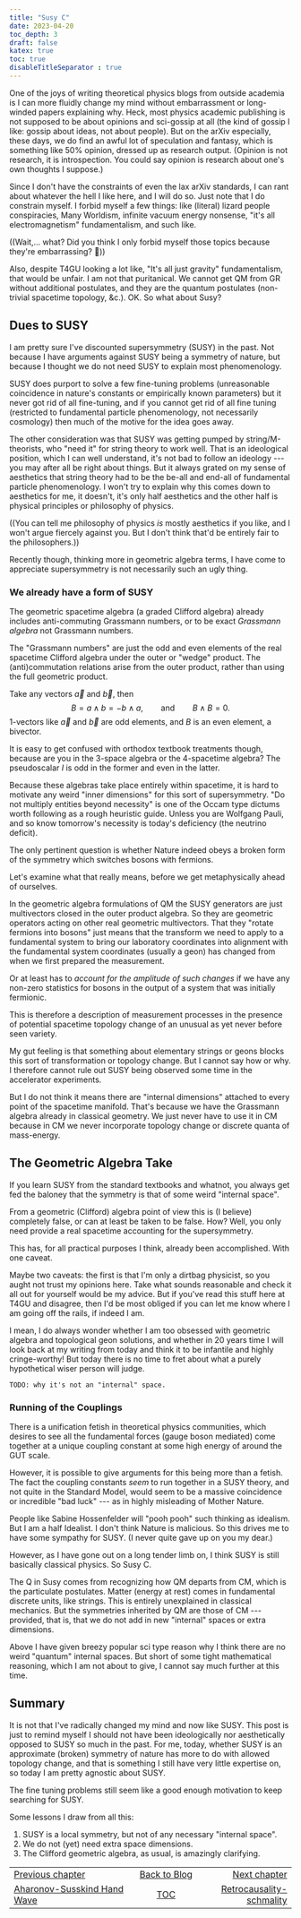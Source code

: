 ```yaml
---
title: "Susy C"
date: 2023-04-20
toc_depth: 3
draft: false
katex: true
toc: true
disableTitleSeparator : true
---
```


One of the joys of writing theoretical physics blogs from outside academia is I can 
more fluidly change my mind without embarrassment or long-winded papers explaining 
why. Heck, most physics academic publishing is not supposed to be about opinions and 
sci-gossip at all (the kind of gossip I like: gossip about ideas, not about people).
But on the arXiv especially, these days, we do find an awful lot of speculation and 
fantasy, which is something like 50% opinion, dressed up as research output. (Opinion 
is not research, it is introspection. You could say opinion is research about one's 
own thoughts I suppose.)

Since I don't have the constraints of even the lax arXiv standards, I can rant about 
whatever the hell I like here, and I will do so. Just note that I do constrain myself. 
I forbid myself a few things: like (literal) lizard people conspiracies, 
Many Worldism, infinite vacuum energy nonsense, "it's all electromagnetism" 
fundamentalism, and such like. 

((Wait,... what? Did you think I only forbid myself those topics because they're embarrassing? 🥳))

Also, despite T4GU looking a lot like, "It's all just gravity" fundamentalism, that 
would be unfair. I am not that puritanical. We cannot get QM from GR without 
additional postulates, and they are the quantum postulates (non-trivial spacetime 
topology, &c.). OK. So what about Susy?


## Dues to SUSY

I am pretty sure I've discounted supersymmetry (SUSY) in the past. Not because I have 
arguments against SUSY being a symmetry of nature, but because I thought we do not 
need SUSY to explain most phenomenology. 

SUSY does purport to solve a few fine-tuning problems (unreasonable coincidence in 
nature's constants or empirically known parameters) but it never got rid of all 
fine-tuning, and if you cannot get rid of all fine tuning (restricted to fundamental 
particle phenomenology, not necessarily cosmology) then much of the motive for the 
idea goes away.

The other consideration was that SUSY was getting pumped by string/M-theorists, who 
"need it" for string theory to work well. That is an ideological position, which I 
can well understand, it's not bad to follow an ideology --- you may after all be 
right about things. But it always grated on my sense of aesthetics that string theory 
had to be the be-all and end-all of fundamental particle phenomenology. I won't try 
to explain why this comes down to aesthetics for me, it doesn't, it's only half 
aesthetics and the other half is physical principles or philosophy of physics.

((You can tell me philosophy of physics *is* mostly aesthetics if you like, and I 
won't argue fiercely against you. But I don't think that'd be entirely fair to the 
philosophers.))

Recently though, thinking more in geometric algebra terms, I have come to appreciate 
supersymmetry is not necessarily such an ugly thing.


### We already have a form of SUSY

The geometric spacetime algebra (a graded Clifford algebra) already includes 
anti-commuting Grassmann numbers, or to be exact *Grassmann algebra* not Grassmann numbers.

The "Grassmann numbers" are just the odd and even elements of the real spacetime 
Clifford algebra under the outer or "wedge" product. The (anti)commutation relations 
arise from the outer product, rather than using the full geometric product.

Take any vectors $\vec{a}$ and $\vec{b}$, then 
$$
B = a\wedge b = - b\wedge a,\qquad\text{and}\qquad B \wedge B = 0.
$$
1-vectors like $\vec{a}$ and $\vec{b}$ are odd elements, and $B$ is an even 
element, a bivector.

It is easy to get confused with orthodox textbook treatments though, because are you 
in the 3-space algebra or the 4-spacetime algebra? The pseudoscalar $I$ is odd in the 
former and even in the latter.

Because these algebras take place entirely within spacetime, it is hard to motivate 
any weird "inner dimensions" for this sort of supersymmetry. "Do not multiply 
entities beyond necessity" is one of the Occam type dictums worth following as a 
rough heuristic guide. Unless you are Wolfgang Pauli, and so know tomorrow's 
necessity is today's deficiency (the neutrino deficit).

The only pertinent question is whether Nature indeed obeys a broken form of the 
symmetry which switches bosons with fermions. 

Let's examine what that really means, before we get metaphysically ahead of ourselves.

In the geometric algebra formulations of QM the SUSY generators are just multivectors 
closed in the outer product algebra. So they are geometric operators acting on other 
real geometric multivectors. That they "rotate fermions into bosons" just means that 
the transform we need to apply to a fundamental system to bring our laboratory 
coordinates into alignment with the fundamental system coordinates (usually a geon) 
has changed from when we first prepared the measurement.

Or at least has to *account for the amplitude of such changes* if we have any 
non-zero statistics for bosons in the output of a system that was initially fermionic.

This is therefore a description of measurement processes in the presence of 
potential spacetime topology change of an unusual as yet never before seen variety.

My gut feeling is that something about elementary strings or geons blocks this sort 
of transformation or topology change. But I cannot say how or why. I therefore cannot 
rule out SUSY being observed some time in the accelerator experiments.

But I do not think it means there are "internal dimensions" attached to every point 
of the spacetime manifold. That's because we have the Grassmann algebra already in 
classical geometry. We just never have to use it in CM because in CM we never 
incorporate topology change or discrete quanta of mass-energy.


## The Geometric Algebra Take

If you learn SUSY from the standard textbooks and whatnot, you always get fed the 
baloney that the symmetry is that of some weird "internal space". 

From a geometric (Clifford) algebra point of view this is (I believe) completely 
false, or can at least be taken to be false. How? Well, you only need provide a real 
spacetime accounting for the supersymmetry.

This has, for all practical purposes I think, already been accomplished. With one 
caveat.

Maybe two caveats: the first is that I'm only a dirtbag physicist, so you aught not 
trust my opinions here. Take what sounds reasonable and check it all out for yourself 
would be my advice. But if you've read this stuff here at T4GU and disagree, then I'd 
be most obliged if you can let me know where I am going off the rails, if indeed I am.

I mean, I do always wonder whether I am too obsessed with geometric algebra and 
topological geon solutions, and whether in 20 years time I will look back at my 
writing from today and think it to be infantile and highly cringe-worthy! But today 
there is no time to fret about what a purely hypothetical wiser person will judge.


```
TODO: why it's not an "internal" space.
```

### Running of the Couplings

There is a unification fetish in theoretical physics communities, which desires to 
see all the fundamental forces (gauge boson mediated) come together at a unique 
coupling constant at some high energy of around the GUT scale.

However, it is possible to give arguments for this being more than a fetish. The fact 
the coupling constants *seem* to run together in a SUSY theory, and not quite in the 
Standard Model, would seem to be a massive coincidence or incredible "bad luck" --- 
as in highly misleading of Mother Nature.

People like Sabine Hossenfelder will "pooh pooh" such thinking as idealism. But I am 
a half Idealist. I don't think Nature is malicious. So this drives me to have some 
sympathy for SUSY. (I never quite gave up on you my dear.)

However, as I have gone out on a long tender limb on, I think SUSY is still basically 
classical physics.  So Susy C.

The Q in Susy comes from recognizing how QM departs from CM, which is the particulate 
postulates. Matter (energy at rest) comes in fundamental discrete units, like 
strings. This is entirely unexplained in classical mechanics. But the symmetries 
inherited by QM are those of CM --- provided, that is, that we do not add in new 
"internal" spaces or extra dimensions.

Above I have given breezy popular sci type reason why I think  there are no weird 
"quantum" internal spaces. But short of some tight mathematical reasoning, which I am 
not about to give, I cannot say much further at this time.


## Summary

It is not that I've radically changed my mind and now like SUSY. This post is just to 
remind myself I should not have been ideologically nor aesthetically opposed to SUSY 
so much in the past. For me, today, whether SUSY is an approximate (broken) symmetry 
of nature has more to do with allowed topology change, and that is something I still 
have very little expertise on, so today I am pretty agnostic about SUSY.

The fine tuning problems still seem like a good enough motivation to keep searching 
for SUSY.

Some lessons I draw from all this:

1. SUSY is a local symmetry, but not of any necessary "internal space".
2. We do not (yet) need extra space dimensions.
3. The Clifford geometric algebra, as usual, is amazingly clarifying.


<table style="border-collapse: collapse; border=0;">
    <colgroup>
       <col span="1" style="width: 43%;">
       <col span="1" style="width: 25%;">
       <col span="1" style="width: 35%;">
    </colgroup>
<tr style="border: 1px solid color:#0f0f0f;">
<td style="border: 1px solid color:#0f0f0f;"><a href="../27_aharonov_susskind">Previous chapter</a></td>
<td style="border: 1px solid color:#0f0f0f; text-align:center;"><a href="../">Back to Blog</a></td>
<td style="border: 1px solid color:#0f0f0f; text-align:right;"><a href="../29_retrocausalityschmality">Next chapter</a></td>
</tr>
<tr style="border: 1px solid color:#0f0f0f;">
<td style="border: 1px solid color:#0f0f0f;"><a href="../27_aharonov_susskind">Aharonov-Susskind Hand Wave</a></td>
<td style="border: 1px solid color:#0f0f0f; text-align:center;"><a href="../">TOC</a></td>
<td style="border: 1px solid color:#0f0f0f; text-align:right;"><a href="../29_retrocausalityschmality">Retrocausality-schmality</a></td>
</tr>
</table>
